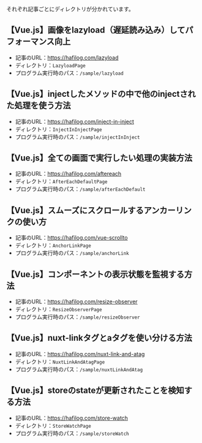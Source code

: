 それぞれ記事ごとにディレクトリが分かれています。

## 【Vue.js】画像をlazyload（遅延読み込み）してパフォーマンス向上
* 記事のURL：https://hafilog.com/lazyload
* ディレクトリ：`LazyloadPage`
* プログラム実行時のパス：`/sample/lazyload`

## 【Vue.js】injectしたメソッドの中で他のinjectされた処理を使う方法
* 記事のURL：https://hafilog.com/inject-in-inject
* ディレクトリ：`InjectInInjectPage`
* プログラム実行時のパス：`/sample/injectInInject`

## 【Vue.js】全ての画面で実行したい処理の実装方法
* 記事のURL：https://hafilog.com/aftereach
* ディレクトリ：`AfterEachDefaultPage`
* プログラム実行時のパス：`/sample/afterEachDefault`

## 【Vue.js】スムーズにスクロールするアンカーリンクの使い方
* 記事のURL：https://hafilog.com/vue-scrollto
* ディレクトリ：`AnchorLinkPage`
* プログラム実行時のパス：`/sample/anchorLink`

## 【Vue.js】コンポーネントの表示状態を監視する方法
* 記事のURL：https://hafilog.com/resize-observer
* ディレクトリ：`ResizeObserverPage`
* プログラム実行時のパス：`/sample/resizeObserver`

## 【Vue.js】nuxt-linkタグとaタグを使い分ける方法
* 記事のURL：https://hafilog.com/nuxt-link-and-atag
* ディレクトリ：`NuxtLinkAndAtagPage`
* プログラム実行時のパス：`/sample/nuxtLinkAndAtag`

## 【Vue.js】storeのstateが更新されたことを検知する方法
* 記事のURL：https://hafilog.com/store-watch
* ディレクトリ：`StoreWatchPage`
* プログラム実行時のパス：`/sample/storeWatch`
